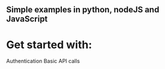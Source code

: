 ## Simple examples in python, nodeJS and JavaScript

# Get started with:

Authentication
Basic API calls

